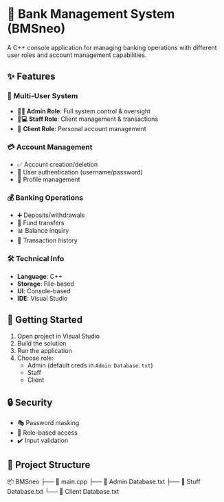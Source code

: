 # 🏦 Bank Management System (BMSneo)  

A C++ console application for managing banking operations with different user roles and account management capabilities.  

## ✨ Features  

### 👥 Multi-User System  
- **👨💼 Admin Role**: Full system control & oversight  
- **👩💻 Staff Role**: Client management & transactions  
- 👤 **Client Role**: Personal account management  

### 💳 Account Management  
- ✅ Account creation/deletion  
- 🔐 User authentication (username/password)  
- 📝 Profile management  

### 💰 Banking Operations  
- ➕ Deposits/withdrawals  
- 🔄 Fund transfers  
- 📊 Balance inquiry  
- 📜 Transaction history  

### 🛠️ Technical Info  
- **Language**: C++  
- **Storage**: File-based  
- **UI**: Console-based  
- **IDE**: Visual Studio  

## 🚀 Getting Started  
1. Open project in Visual Studio  
2. Build the solution  
3. Run the application  
4. Choose role:  
   - Admin (default creds in `Admin Database.txt`)  
   - Staff  
   - Client  

## 🔒 Security  
- 🎭 Password masking  
- 🚪 Role-based access  
- ✔️ Input validation  

## 📂 Project Structure  
📦 BMSneo
├── 📄 main.cpp
├── 📄 Admin Database.txt
├── 📄 Stuff Database.txt
└── 📄 Client Database.txt
